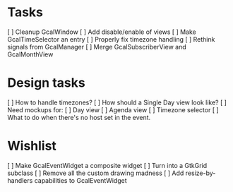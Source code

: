 # Tasks

 [ ] Cleanup GcalWindow
 [ ] Add disable/enable of views
 [ ] Make GcalTimeSelector an entry
 [ ] Properly fix timezone handling
 [ ] Rethink signals from GcalManager
 [ ] Merge GcalSubscriberView and GcalMonthView

# Design tasks

 [ ] How to handle timezones?
 [ ] How should a Single Day view look like?
 [ ] Need mockups for:
   [ ] Day view
   [ ] Agenda view
   [ ] Timezone selector
 [ ] What to do when there's no host set in the event.

# Wishlist

 [ ] Make GcalEventWidget a composite widget
   [ ] Turn into a GtkGrid subclass
   [ ] Remove all the custom drawing madness
 [ ] Add resize-by-handlers capabilities to GcalEventWidget
